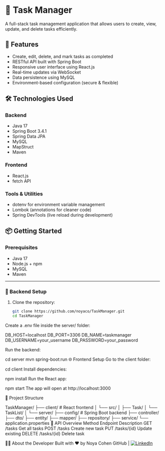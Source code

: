 
# 📝 Task Manager

A full-stack task management application that allows users to create, view, update, and delete tasks efficiently.

## 🚀 Features

- Create, edit, delete, and mark tasks as completed
- RESTful API built with Spring Boot
- Responsive user interface using React.js
- Real-time updates via WebSocket
- Data persistence using MySQL
- Environment-based configuration (secure & flexible)

## 🛠️ Technologies Used

### Backend
- Java 17
- Spring Boot 3.4.1
- Spring Data JPA
- MySQL
- MapStruct
- Maven

### Frontend
- React.js
- fetch API

### Tools & Utilities
- dotenv for environment variable management
- Lombok (annotations for cleaner code)
- Spring DevTools (live reload during development)

## 📦 Getting Started

### Prerequisites

- Java 17
- Node.js + npm
- MySQL
- Maven

---

### 🔧 Backend Setup

1. Clone the repository:
   ```bash
   git clone https://github.com/noyaco/TaskManager.git
   cd TaskManager

Create a .env file inside the server/ folder:

DB_HOST=localhost
DB_PORT=3306
DB_NAME=taskmanager
DB_USERNAME=your_username
DB_PASSWORD=your_password


Run the backend:

cd server
mvn spring-boot:run
🌐 Frontend Setup
Go to the client folder:


cd client
Install dependencies:

npm install
Run the React app:


npm start
The app will open at http://localhost:3000

📁 Project Structure

TaskManager/
├── client/          # React frontend
│   └── src/
│       ├── Task/
│       └── TaskList/
│
└── server/
    ├── config/         # Spring Boot backend
    ├── controller/
    ├── dto/
    ├── entity/
    ├── mapper/
    ├── repository/
    ├── service/
    └── application.properties
📌 API Overview
Method	Endpoint	Description
GET	/tasks	Get all tasks
POST	/tasks	Create new task
PUT	/tasks/{id}	Update existing
DELETE	/tasks/{id}	Delete task

👩‍💻 About the Developer
Built with ❤️ by Noya Cohen
GitHub | [![LinkedIn](https://img.shields.io/badge/LinkedIn-Profile-blue?logo=linkedin&style=for-the-badge)](https://www.linkedin.com/in/noyacohen)